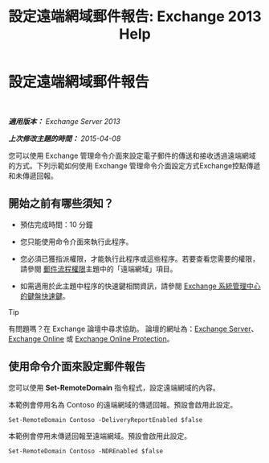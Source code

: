 ﻿---
title: '設定遠端網域郵件報告: Exchange 2013 Help'
TOCTitle: 設定遠端網域郵件報告
ms:assetid: 73dc686a-e7a3-44c7-b82f-f52ff9273199
ms:mtpsurl: https://technet.microsoft.com/zh-tw/library/JJ649325(v=EXCHG.150)
ms:contentKeyID: 50473493
ms.date: 05/21/2018
mtps_version: v=EXCHG.150
ms.translationtype: MT
---

# 設定遠端網域郵件報告

 

_**適用版本：** Exchange Server 2013_

_**上次修改主題的時間：** 2015-04-08_

您可以使用 Exchange 管理命令介面來設定電子郵件的傳送和接收透過遠端網域的方式。下列示範如何使用 Exchange 管理命令介面設定方式Exchange控點傳遞和未傳遞回報。

## 開始之前有哪些須知？

  - 預估完成時間：10 分鐘

  - 您只能使用命令介面來執行此程序。

  - 您必須已獲指派權限，才能執行此程序或這些程序。若要查看您需要的權限，請參閱 [郵件流程權限](mail-flow-permissions-exchange-2013-help.md)主題中的「遠端網域」項目。

  - 如需適用於此主題中程序的快速鍵相關資訊，請參閱 [Exchange 系統管理中心的鍵盤快速鍵](keyboard-shortcuts-in-the-exchange-admin-center-exchange-online-protection-help.md)。


> [!TIP]  
> 有問題嗎？在 Exchange 論壇中尋求協助。 論壇的網址為：<a href="https://go.microsoft.com/fwlink/p/?linkid=60612">Exchange Server</a>、 <a href="https://go.microsoft.com/fwlink/p/?linkid=267542">Exchange Online</a> 或 <a href="https://go.microsoft.com/fwlink/p/?linkid=285351">Exchange Online Protection</a>。




## 使用命令介面來設定郵件報告

您可以使用 **Set-RemoteDomain** 指令程式，設定遠端網域的內容。

本範例會停用名為 Contoso 的遠端網域的傳遞回報。預設會啟用此設定。

    Set-RemoteDomain Contoso -DeliveryReportEnabled $false

本範例會停用未傳遞回報至遠端網域。預設會啟用此設定。

    Set-RemoteDomain Contoso -NDREnabled $false


